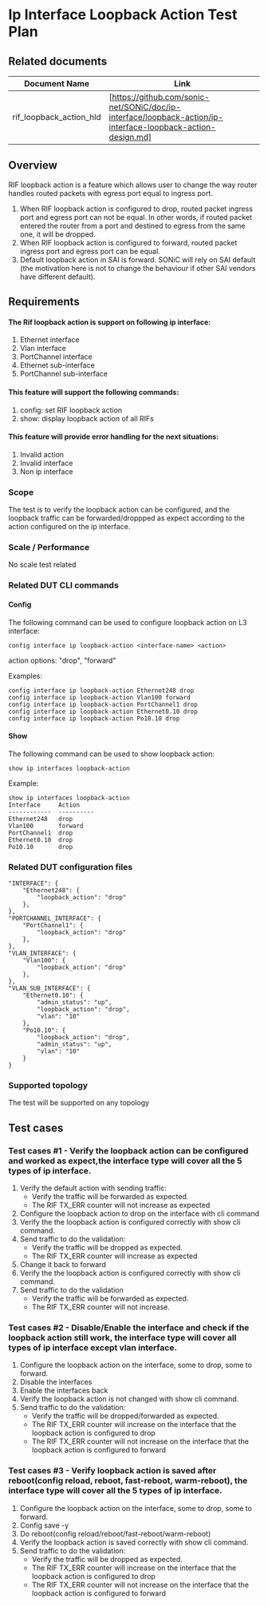 # Ip Interface Loopback Action Test Plan

## Related documents

| **Document Name** | **Link** |
|-------------------|----------|
| rif_loopback_action_hld | [https://github.com/sonic-net/SONiC/doc/ip-interface/loopback-action/ip-interface-loopback-action-design.md]|


## Overview
RIF loopback action is a feature which allows user to change the way router handles routed packets with egress port equal to ingress port.

1. When RIF loopback action is configured to drop, routed packet ingress port and egress port can not be equal. In other words, if routed packet entered the router from a port and destined to egress from the same one, it will be dropped.
2. When RIF loopback action is configured to forward, routed packet ingress port and egress port can be equal.
3. Default loopback action in SAI is forward. SONiC will rely on SAI default (the motivation here is not to change the behaviour if other SAI vendors have different default).


## Requirements

#### The Rif loopback action is support on following ip interface:
1. Ethernet interface
2. Vlan interface
3. PortChannel interface
4. Ethernet sub-interface
5. PortChannel sub-interface

#### This feature will support the following commands:

1. config: set RIF loopback action
2. show: display loopback action of all RIFs

#### This feature will provide error handling for the next situations:

1. Invalid action
2. Invalid interface
3. Non ip interface

### Scope

The test is to verify the loopback action can be configured, and the loopback traffic can be forwarded/droppped as expect according to the action configured on the ip interface.   

### Scale / Performance

No scale test related

### Related **DUT** CLI commands

#### Config
The following command can be used to configure loopback action on L3 interface:
```
config interface ip loopback-action <interface-name> <action>
```
action options: "drop", "forward"

Examples:
```
config interface ip loopback-action Ethernet248 drop
config interface ip loopback-action Vlan100 forward
config interface ip loopback-action PortChannel1 drop
config interface ip loopback-action Ethernet0.10 drop
config interface ip loopback-action Po10.10 drop
```

#### Show
The following command can be used to show loopback action:
```
show ip interfaces loopback-action 
```
Example:
```
show ip interfaces loopback-action
Interface     Action      
------------  ----------  
Ethernet248   drop     
Vlan100       forward     
PortChannel1  drop
Ethernet0.10  drop
Po10.10       drop
```
### Related DUT configuration files

```
"INTERFACE": {
    "Ethernet248": {
        "loopback_action": "drop"
    },
},
"PORTCHANNEL_INTERFACE": {
    "PortChannel1": {
        "loopback_action": "drop"
    },
},
"VLAN_INTERFACE": {
    "Vlan100": {
        "loopback_action": "drop"
    },
},
"VLAN_SUB_INTERFACE": {
    "Ethernet0.10": {
        "admin_status": "up",
        "loopback_action": "drop",
        "vlan": "10"
    },
    "Po10.10": {
        "loopback_action": "drop",
        "admin_status": "up",
        "vlan": "10"
    }
}
```
### Supported topology
The test will be supported on any topology


## Test cases

### Test cases #1 - Verify the loopback action can be configured and worked as expect,the interface type will cover all the 5 types of ip interface.
1. Verify the default action with sending traffic: 
   - Verify the traffic will be forwarded as expected.
   - The RIF TX_ERR counter will not increase as expected
2. Configure the loopback action to drop on the interface with cli command
3. Verify the the loopback action is configured correctly with show cli command.
4. Send traffic to do the validation: 
   - Verify the traffic will be dropped as expected.
   - The RIF TX_ERR counter will increase as expected
5. Change it back to forward
6. Verify the the loopback action is configured correctly with show cli command.
7. Send traffic to do the validation
   - Verify the traffic will be forwarded as expected.
   - The RIF TX_ERR counter will not increase.
   
### Test cases #2 - Disable/Enable the interface and check if the loopback action still work, the interface type will cover all types of ip interface except vlan interface.
1. Configure the loopback action on the interface, some to drop, some to forward.
2. Disable the interfaces
3. Enable the interfaces back
4. Verify the loopback action is not changed with show cli command.
5. Send traffic to do the validation: 
   - Verify the traffic will be dropped/forwarded as expected.
   - The RIF TX_ERR counter will increase on the interface that the loopback action is configured to drop
   - The RIF TX_ERR counter will not increase on the interface that the loopback action is configured to forward

### Test cases #3 - Verify loopback action is saved after reboot(config reload, reboot, fast-reboot, warm-reboot), the interface type will cover all the 5 types of ip interface.
1. Configure the loopback action on the interface, some to drop, some to forward.
2. Config save -y
3. Do reboot(config reload/reboot/fast-reboot/warm-reboot)
4. Verify the loopback action is saved correctly with show cli command.
5. Send traffic to do the validation: 
   - Verify the traffic will be dropped as expected.
   - The RIF TX_ERR counter will increase on the interface that the loopback action is configured to drop
   - The RIF TX_ERR counter will not increase on the interface that the loopback action is configured to forward

